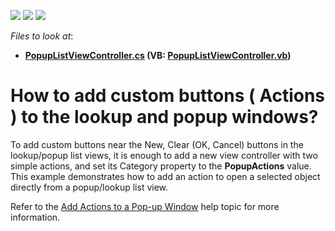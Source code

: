 <!-- default badges list -->
![](https://img.shields.io/endpoint?url=https://codecentral.devexpress.com/api/v1/VersionRange/128587445/22.2.4%2B)
[![](https://img.shields.io/badge/Open_in_DevExpress_Support_Center-FF7200?style=flat-square&logo=DevExpress&logoColor=white)](https://supportcenter.devexpress.com/ticket/details/E466)
[![](https://img.shields.io/badge/📖_How_to_use_DevExpress_Examples-e9f6fc?style=flat-square)](https://docs.devexpress.com/GeneralInformation/403183)
<!-- default badges end -->
<!-- default file list -->
*Files to look at*:

* **[PopupListViewController.cs](./CS/WinSolution.Module.Win/PopupListViewController.cs) (VB: [PopupListViewController.vb](./VB/WinSolution.Module.Win/PopupListViewController.vb))**
<!-- default file list end -->
# How to add custom buttons ( Actions ) to the lookup and popup windows?


<p>To add custom buttons near the New, Clear (OK, Cancel) buttons in the lookup/popup list views, it is enough to add a new view controller with two simple actions, and set its Category property to the <strong>PopupActions</strong> value.<br />
This example demonstrates how to add an action to open a selected object directly from a popup/lookup list view.</p><p>Refer to the <a href="http://documentation.devexpress.com/#Xaf/CustomDocument2804"><u>Add Actions to a Pop-up Window</u></a> help topic for more information.</p>

<br/>


